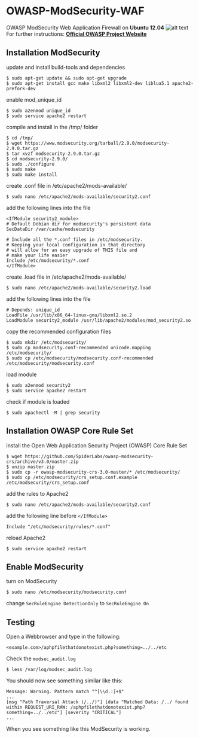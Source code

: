 # OWASP-ModSecurity-WAF
OWASP ModSecurity Web Application Firewall on **Ubuntu 12.04**
![alt text](https://www.owasp.org/images/f/f9/CRS-logo-full_size-512x257.png "OWASP Logo")  
For further instructions: **[Official OWASP Project Website](https://coreruleset.org/)**
## Installation ModSecurity
update and install build-tools and dependencies
```
$ sudo apt-get update && sudo apt-get upgrade
$ sudo apt-get install gcc make libxml2 libxml2-dev liblua5.1 apache2-prefork-dev
```
enable mod_unique_id
```
$ sudo a2enmod unique_id
$ sudo service apache2 restart
```
compile and install in the /tmp/ folder
```
$ cd /tmp/
$ wget https://www.modsecurity.org/tarball/2.9.0/modsecurity-2.9.0.tar.gz
$ tar xvzf modsecurity-2.9.0.tar.gz
$ cd modsecurity-2.9.0/
$ sudo ./configure
$ sudo make
$ sudo make install
```
create .conf file in /etc/apache2/mods-available/
```
$ sudo nano /etc/apache2/mods-available/security2.conf
```
add the following lines into the file
```
<IfModule security2_module>
# Default Debian dir for modsecurity's persistent data
SecDataDir /var/cache/modsecurity

# Include all the *.conf files in /etc/modsecurity.
# Keeping your local configuration in that directory
# will allow for an easy upgrade of THIS file and
# make your life easier
Include /etc/modsecurity/*.conf
</IfModule>
```
create .load file in /etc/apache2/mods-available/
```
$ sudo nano /etc/apache2/mods-available/security2.load
```
add the following lines into the file
```
# Depends: unique_id
LoadFile /usr/lib/x86_64-linux-gnu/libxml2.so.2
LoadModule security2_module /usr/lib/apache2/modules/mod_security2.so
```
copy the recommended configuration files
```
$ sudo mkdir /etc/modsecurity/
$ sudo cp modsecurity.conf-recommended unicode.mapping /etc/modsecurity/
$ sudo cp /etc/modsecurity/modsecurity.conf-recommended /etc/modsecurity/modsecurity.conf
```
load module
```
$ sudo a2enmod security2
$ sudo service apache2 restart
```
check if module is loaded
```
$ sudo apachectl -M | grep security
```
## Installation OWASP Core Rule Set
install the Open Web Application Security Project (OWASP) Core Rule Set
```
$ wget https://github.com/SpiderLabs/owasp-modsecurity-crs/archive/v3.0/master.zip
$ unzip master.zip
$ sudo cp -r owasp-modsecurity-crs-3.0-master/* /etc/modsecurity/
$ sudo cp /etc/modsecurity/crs_setup.conf.example /etc/modsecurity/crs_setup.conf
```
add the rules to Apache2
```
$ sudo nano /etc/apache2/mods-available/security2.conf
```
add the following line before `</IfModule>`
```
Include "/etc/modsecurity/rules/*.conf"
```
reload Apache2
```
$ sudo service apache2 restart
```
## Enable ModSecurity
turn on ModSecurity
```
$ sudo nano /etc/modsecurity/modsecurity.conf
```
change `SecRuleEngine DetectionOnly` to `SecRuleEngine On`

## Testing
Open a Webbrowser and type in the following:  

`<example.com>/aphpfilethatdonotexist.php?something=../../etc`  

Check the `modsec_audit.log`
```
$ less /var/log/modsec_audit.log
```
You should now see something similar like this:
```
Message: Warning. Pattern match "^[\\d.:]+$"
...
[msg "Path Traversal Attack (/../)"] [data "Matched Data: /../ found within REQUEST_URI_RAW: /aphpfilethatdonotexist.php?something=../../etc"] [severity "CRITICAL"]
...
```
When you see something like this ModSecurity is working.
